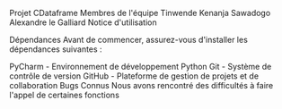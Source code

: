 Projet CDataframe
Membres de l'équipe
Tinwende Kenanja Sawadogo
Alexandre le Galliard
Notice d'utilisation


Dépendances
Avant de commencer, assurez-vous d'installer les dépendances suivantes :

PyCharm - Environnement de développement Python
Git - Système de contrôle de version
GitHub - Plateforme de gestion de projets et de collaboration
Bugs Connus
Nous avons rencontré des difficultés à faire l'appel de certaines fonctions
